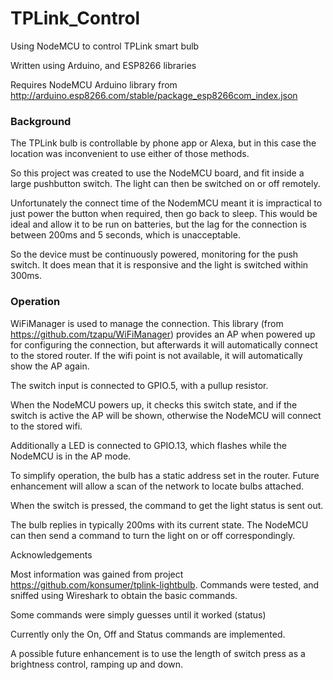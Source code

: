 # TPLink_Control
Using NodeMCU to control TPLink smart bulb

Written using Arduino, and ESP8266 libraries

Requires NodeMCU Arduino library from http://arduino.esp8266.com/stable/package_esp8266com_index.json

### Background
The TPLink bulb is controllable by phone app or Alexa, but in this case the location was inconvenient to use either of those methods.

So this project was created to use the NodeMCU board, and fit inside a large pushbutton switch. The light can then be switched on or off remotely.

Unfortunately the connect time of the NodemMCU meant it is impractical to just power the button when required, then go back to sleep. This would be ideal and allow it to be run on batteries, but the lag for the connection is between 200ms and 5 seconds, which is unacceptable.

So the device must be continuously powered, monitoring for the push switch. It does mean that it is responsive and the light is switched within 300ms.

### Operation
WiFiManager is used to manage the connection. This library (from https://github.com/tzapu/WiFiManager) provides an AP when powered up for configuring the connection, but afterwards it will automatically connect to the stored router. If the wifi point is not available, it will automatically show the AP again.

The switch input is connected to GPIO.5, with a pullup resistor.

When the NodeMCU powers up, it checks this switch state, and if the switch is active the AP will be shown, otherwise the NodeMCU will connect to the stored wifi.

Additionally a LED is connected to GPIO.13, which flashes while the NodeMCU is in the AP mode.

To simplify operation, the bulb has a static address set in the router. Future enhancement will allow a scan of the network to locate bulbs attached.

When the switch is pressed, the command to get the light status is sent out.

The bulb replies in typically 200ms with its current state. The NodeMCU can then send a command to turn the light on or off correspondingly.

Acknowledgements

Most information was gained from project https://github.com/konsumer/tplink-lightbulb. Commands were tested, and sniffed using Wireshark to obtain the basic commands.

Some commands were simply guesses until it worked (status)

Currently only the On, Off and Status commands are implemented.

A possible future enhancement is to use the length of switch press as a brightness control, ramping up and down.


